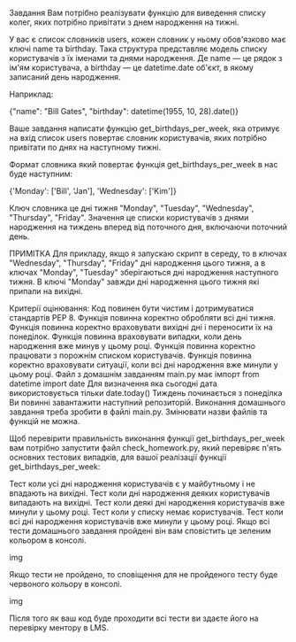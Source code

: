 Завдання
Вам потрібно реалізувати функцію для виведення списку колег, яких потрібно привітати з днем народження на тижні.

У вас є список словників users, кожен словник у ньому обов'язково має ключі name та birthday. Така структура представляє модель списку користувачів з їх іменами та днями народження. Де name — це рядок з ім'ям користувача, а birthday — це datetime.date об'єкт, в якому записаний день народження.

Наприклад:

{"name": "Bill Gates", "birthday": datetime(1955, 10, 28).date()}

Ваше завдання написати функцію get_birthdays_per_week, яка отримує на вхід список users повертає словник користувачів, яких потрібно привітати по днях на наступному тижні.

Формат словника який повертає функція get_birthdays_per_week в нас буде наступним:

{'Monday': ['Bill', 'Jan'], 'Wednesday': ['Kim']}

Ключ словника це дні тижня "Monday", "Tuesday", "Wednesday", "Thursday", "Friday". Значення це списки користувачів з днями народження на тиждень вперед від поточного дня, включаючи поточний день.

ПРИМІТКА
Для прикладу, якщо я запускаю скрипт в середу, то в ключах "Wednesday", "Thursday", "Friday" дні народження цього тижня, а в ключах "Monday", "Tuesday" зберігаються дні народження наступного тижня. В ключі "Monday" завжди дні народження цього тижня які припали на вихідні.

Критерії оцінювання:
Код повинен бути чистим і дотримуватися стандартів PEP 8.
Функція повинна коректно обробляти всі дні тижня.
Функція повинна коректно враховувати вихідні дні і переносити їх на понеділок.
Функція повинна враховувати випадки, коли день народження вже минув у цьому році.
Функція повинна коректно працювати з порожнім списком користувачів.
Функція повинна коректно враховувати ситуації, коли всі дні народження вже минули у цьому році.
Файл з домашнім завданням main.py має імпорт from datetime import date
Для визначення яка сьогодні дата використовується тільки date.today()
Тиждень починається з понеділка
Ви повинні завантажити наступний репозиторій. Виконання домашнього завдання треба зробити в файлі main.py. Змінювати назви файлів та функцій не можна.

Щоб перевірити правильність виконання функції get_birthdays_per_week вам потрібно запустити файл check_homework.py, який перевіряє п'ять основних тестових випадків, для вашої реалізації функції get_birthdays_per_week:

Тест коли усі дні народження користувачів є у майбутньому і не впадають на вихідні.
Тест коли дні народження деяких користувачів випадають на вихідні.
Тест коли деякі дні народження користувачів вже минули у цьому році.
Тест коли у списку немає користувачів.
Тест коли всі дні народження користувачів вже минули у цьому році.
Якщо всі тести домашнього завдання пройдені він вам сповістить це зеленим кольором в консолі.

img

Якщо тести не пройдено, то сповіщення для не пройденого тесту буде червоного кольору в консолі.

img

Після того як ваш код буде проходити всі тести ви здаєте його на перевірку ментору в LMS.